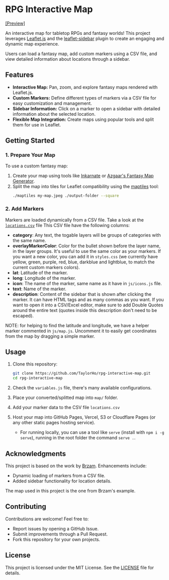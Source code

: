 # RPG Interactive Map

[[Preview]](https://taylorho.github.io/rpg-interactive-map/)

An interactive map for tabletop RPGs and fantasy worlds! This project leverages [Leaflet.js](https://leafletjs.com/) and the [leaflet-sidebar](https://github.com/Turbo87/leaflet-sidebar) plugin to create an engaging and dynamic map experience. 

Users can load a fantasy map, add custom markers using a CSV file, and view detailed information about locations through a sidebar.

## Features

- **Interactive Map:** Pan, zoom, and explore fantasy maps rendered with Leaflet.js.
- **Custom Markers:** Define different types of markers via a CSV file for easy customization and management.
- **Sidebar Information:** Click on a marker to open a sidebar with detailed information about the selected location.
- **Flexible Map Integration:** Create maps using popular tools and split them for use in Leaflet.

## Getting Started

### 1. Prepare Your Map

To use a custom fantasy map:
1. Create your map using tools like [Inkarnate](https://inkarnate.com/) or [Azgaar's Fantasy Map Generator](https://azgaar.github.io/Fantasy-Map-Generator/).
2. Split the map into tiles for Leaflet compatibility using the [maptiles](https://github.com/jahed/maptiles) tool:
   ```bash
   ./maptiles my-map.jpeg ./output-folder --square
   ```

### 2. Add Markers

Markers are loaded dynamically from a CSV file. Take a look at the [`locations.csv`](./locations.csv) file
This CSV file have the following columns:
- **category**: Any text, the togable layers will be groups of categories with the same name.
- **overlayMarkerColor**: Color for the bullet shown before the layer name, in the layer groups. It's useful to use the same color as your markers. If you want a new color, you can add it in `styles.css` (we currently have yellow, green, purple, red, blue, darkblue and lightblue, to match the current custom markers colors).
- **lat**: Latitude of the marker.
- **long**: Longitude of the marker.
- **icon**: The name of the marker, same name as it have in `js/icons.js` file.
- **text**: Name of the marker.
- **description**: Content of the sidebar that is shown after clicking the marker. It can have HTML tags and as many commas as you want. If you want to open it into a CSV/Excel editor, make sure to add Double Quotes around the entire text (quotes inside this description don't need to be escaped).

NOTE: for helping to find the latitude and longitude, we have a helper marker commented in `js/map.js`. Uncomment it to easily get coordinates from the map by dragging a simple marker.

## Usage

1. Clone this repository:
   ```bash
   git clone https://github.com/TaylorHo/rpg-interactive-map.git
   cd rpg-interactive-map
   ```

2. Check the `variables.js` file, there's many available configurations.

3. Place your converted/splitted map into `map/` folder.

4. Add your marker data to the CSV file `locations.csv`

5. Host your map into GitHub Pages, Vercel, S3 or Cloudflare Pages (or any other static pages hosting service).
    - For running locally, you can use a tool like `serve` (install with `npm i -g serve`), running in the root folder the command `serve .`.

## Acknowledgments

This project is based on the work by [Brzam](https://github.com/Brzam/leafletjs-dnd-map/). Enhancements include:
- Dynamic loading of markers from a CSV file.
- Added sidebar functionality for location details.

The map used in this project is the one from Brzam's example.

## Contributing

Contributions are welcome! Feel free to:
- Report issues by opening a GitHub Issue.
- Submit improvements through a Pull Request.
- Fork this repository for your own projects.

## License

This project is licensed under the MIT License. See the [LICENSE](LICENSE) file for details.
